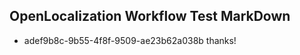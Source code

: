## OpenLocalization Workflow Test MarkDown

* adef9b8c-9b55-4f8f-9509-ae23b62a038b 
thanks!



<!--HONumber=Jan16_HO3-->
